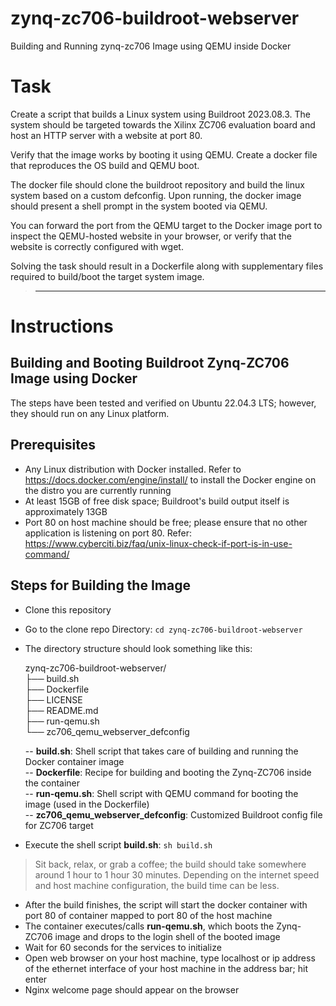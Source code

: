 # zynq-zc706-buildroot-webserver
Building and Running zynq-zc706 Image using QEMU inside Docker

# Task
Create a script that builds a Linux system using Buildroot 2023.08.3. The system should be targeted towards the Xilinx ZC706 evaluation board 
and host an HTTP server with a website at port 80.

Verify that the image works by booting it using QEMU. Create a docker file that reproduces the OS build and
QEMU boot.

The docker file should clone the buildroot repository and build the linux system based on
a custom defconfig. Upon running, the docker image should present a shell prompt in the system booted via QEMU.

You can forward the port from the QEMU target to the Docker image port to inspect the QEMU-hosted website in your browser, 
or verify that the website is correctly configured with wget.

Solving the task should result in a Dockerfile along with supplementary files required to build/boot
the target system image.
>----------------------------------------------------
# Instructions
## Building and Booting Buildroot Zynq-ZC706 Image using Docker

The steps have been tested and verified on Ubuntu 22.04.3 LTS; however, they should run on any Linux platform.

## Prerequisites
- Any Linux distribution with Docker installed. Refer to https://docs.docker.com/engine/install/ to install the Docker engine on the distro you are currently running
- At least 15GB of free disk space; Buildroot's build output itself is approximately 13GB
- Port 80 on host machine should be free; please ensure that no other application is listening on port 80. Refer: https://www.cyberciti.biz/faq/unix-linux-check-if-port-is-in-use-command/

## Steps for Building the Image
- Clone this repository
- Go to the clone repo Directory: `cd zynq-zc706-buildroot-webserver`
- The directory structure should look something like this:

    zynq-zc706-buildroot-webserver/  
    ├── build.sh  
    ├── Dockerfile  
    ├── LICENSE  
    ├── README.md  
    ├── run-qemu.sh  
    └── zc706_qemu_webserver_defconfig    

  -- **build.sh**: Shell script that takes care of building and running the Docker container image  
  -- **Dockerfile**: Recipe for building and booting the Zynq-ZC706 inside the container  
  -- **run-qemu.sh**: Shell script with QEMU command for booting the image (used in the Dockerfile)  
  -- **zc706_qemu_webserver_defconfig**: Customized Buildroot config file for ZC706 target  
- Execute the shell script **build.sh**: `sh build.sh`  
> Sit back, relax, or grab a coffee; the build should take somewhere around 1 hour to 1 hour 30 minutes. Depending on the internet speed and host machine configuration, the build time can be less.
- After the build finishes, the script will start the docker container with port 80 of container mapped to port 80 of the host machine
- The container executes/calls **run-qemu.sh**, which boots the Zynq-ZC706 image and drops to the login shell of the booted image
- Wait for 60 seconds for the services to initialize
- Open web browser on your host machine, type localhost or ip address of the ethernet interface of your host machine in the address bar; hit enter
- Nginx welcome page should appear on the browser 
